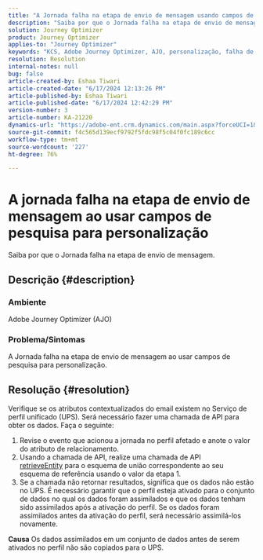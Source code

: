 ```yaml
---
title: "A Jornada falha na etapa de envio de mensagem usando campos de pesquisa para personalização"
description: "Saiba por que o Jornada falha na etapa de envio de mensagem ao usar campos de pesquisa para personalização."
solution: Journey Optimizer
product: Journey Optimizer
applies-to: "Journey Optimizer"
keywords: "KCS, Adobe Journey Optimizer, AJO, personalização, falha de jornada"
resolution: Resolution
internal-notes: null
bug: false
article-created-by: Eshaa Tiwari
article-created-date: "6/17/2024 12:13:26 PM"
article-published-by: Eshaa Tiwari
article-published-date: "6/17/2024 12:42:29 PM"
version-number: 3
article-number: KA-21220
dynamics-url: "https://adobe-ent.crm.dynamics.com/main.aspx?forceUCI=1&pagetype=entityrecord&etn=knowledgearticle&id=632632fa-a22c-ef11-840a-6045bd029b18"
source-git-commit: f4c565d139ecf9792f5fdc98f5c04f0fc189c6cc
workflow-type: tm+mt
source-wordcount: '227'
ht-degree: 76%

---
```


# A jornada falha na etapa de envio de mensagem ao usar campos de pesquisa para personalização


Saiba por que o Jornada falha na etapa de envio de mensagem.

## Descrição {#description}


### <b>Ambiente</b>

Adobe Journey Optimizer (AJO)

### <b>Problema/Sintomas</b>

A Jornada falha na etapa de envio de mensagem ao usar campos de pesquisa para personalização.


## Resolução {#resolution}


Verifique se os atributos contextualizados do email existem no Serviço de perfil unificado (UPS). Será necessário fazer uma chamada de API para obter os dados. Faça o seguinte:

1. Revise o evento que acionou a jornada no perfil afetado e anote o valor do atributo de relacionamento.
2. Usando a chamada de API, realize uma chamada de API [retrieveEntity](https://developer.adobe.com/experience-platform-apis/references/profile/#tag/Entities/operation/retrieveEntity) para o esquema de união correspondente ao seu esquema de referência usando o valor da etapa 1.
3. Se a chamada não retornar resultados, significa que os dados não estão no UPS. É necessário garantir que o perfil esteja ativado para o conjunto de dados no qual os dados foram assimilados e que os dados tenham sido assimilados após a ativação do perfil. Se os dados foram assimilados antes da ativação do perfil, será necessário assimilá-los novamente.



<b>Causa</b>
Os dados assimilados em um conjunto de dados antes de serem ativados no perfil não são copiados para o UPS.
